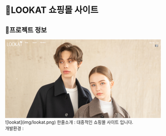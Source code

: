 # :large_orange_diamond:LOOKAT 쇼핑몰 사이트

## :small_orange_diamond:프로젝트 정보
<a href="http://ching21.cafe24.com/">
  <img src="img/lookat.png" alt="lookat" target="_blank" />
</a>
![lookat](img/lookat.png)
한줄소개 : 대중적인 쇼핑몰 사이트 입니다. <br />
개발환경 : 

